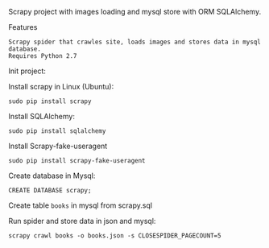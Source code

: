 Scrapy project with images loading and mysql store with ORM SQLAlchemy.

Features

    Scrapy spider that crawles site, loads images and stores data in mysql database. 
    Requires Python 2.7    

Init project:

Install scrapy in Linux (Ubuntu):

    sudo pip install scrapy

Install SQLAlchemy:

    sudo pip install sqlalchemy

Install Scrapy-fake-useragent

    sudo pip install scrapy-fake-useragent

Create database in Mysql:

    CREATE DATABASE scrapy;

Create table `books` in mysql from scrapy.sql


Run spider and store data in json and mysql:

    scrapy crawl books -o books.json -s CLOSESPIDER_PAGECOUNT=5
